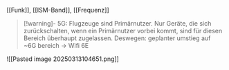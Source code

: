 [[Funk]], [[ISM-Band]], [[Frequenz]]

> [!warning]- 5G: Flugzeuge sind Primärnutzer. Nur Geräte, die sich zurückschalten, wenn ein Primärnutzer vorbei kommt, sind für diesen Bereich überhaupt zugelassen.
> Deswegen: geplanter umstieg auf ~6G bereich -> Wifi 6E

![[Pasted image 20250313104651.png]]